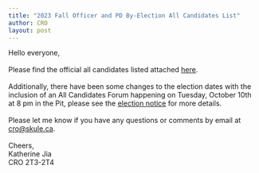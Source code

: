```yaml
---
title: "2023 Fall Officer and PD By-Election All Candidates List"
author: CRO
layout: post
---
```


Hello everyone,<br> <br> Please find the official all candidates listed attached <a href="https://drive.google.com/file/d/1TQ4naW-Hh_0Mxy2EwT5d43Fbu4Zx2jdh/view?usp=sharing">here</a>.<br> <br> Additionally, there have been some changes to the election dates with the inclusion of an All Candidates Forum happening on Tuesday, October 10th at 8 pm in the Pit, please see the <a href="https://drive.google.com/file/d/19VCrOZwteE_8FIX4s3I5OIJItyagJoav/view?usp=sharing">election notice</a> for more details. <br> <br> Please let me know if you have any questions or comments by email at cro@skule.ca.<br> <br> Cheers,<br> Katherine Jia<br> CRO 2T3-2T4

